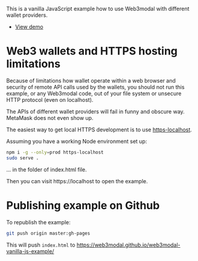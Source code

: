 This is a vanilla JavaScript example how to use Web3modal with different wallet providers.

* [View demo](https://web3modal.github.io/web3modal-vanilla-js-example/)

# Web3 wallets and HTTPS hosting limitations

Because of limitations how wallet operate within a web browser
and security of remote API calls used by the wallets,
you should not run this example, or any Web3modal code,
out of your file system or unsecure HTTP protocol
(even on localhost). 

The APIs of different wallet providers 
will fail in funny and obscure way. MetaMask does not even show up.

The easiest way to get local HTTPS development
is to use [https-localhost](https://github.com/daquinoaldo/https-localhost).

Assuming you have a working Node environment set up:

```sh
npm i -g --only=prod https-localhost
sudo serve .
```

... in the folder of index.html file.

Then you can visit https://localhost to open the example.

# Publishing example on Github

To republish the example:

```sh
git push origin master:gh-pages
```

This will push `index.html` to https://web3modal.github.io/web3modal-vanilla-js-example/

